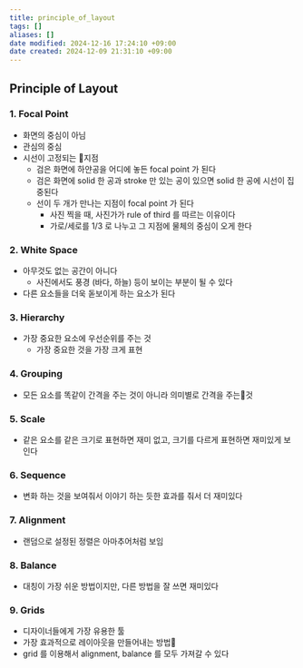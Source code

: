 ```yaml
---
title: principle_of_layout
tags: []
aliases: []
date modified: 2024-12-16 17:24:10 +09:00
date created: 2024-12-09 21:31:10 +09:00
---
```


## Principle of Layout
### 1. Focal Point
- 화면의 중심이 아님
- 관심의 중심
- 시선이 고정되는 지점
	- 검은 화면에 하얀공을 어디에 놓든 focal point 가 된다
	- 검은 화면에 solid 한 공과 stroke 만 있는 공이 있으면 solid 한 공에 시선이 집중된다
	- 선이 두 개가 만나는 지점이 focal point 가 된다
		- 사진 찍을 때, 사진가가 rule of third 를 따르는 이유이다
		- 가로/세로를 1/3 로 나누고 그 지점에 물체의 중심이 오게 한다
### 2. White Space
- 아무것도 없는 공간이 아니다
	- 사진에서도 풍경 (바다, 하늘) 등이 보이는 부분이 될 수 있다
- 다른 요소들을 더욱 돋보이게 하는 요소가 된다
### 3. Hierarchy
- 가장 중요한 요소에 우선순위를 주는 것
	- 가장 중요한 것을 가장 크게 표현
### 4. Grouping
- 모든 요소를 똑같이 간격을 주는 것이 아니라 의미별로 간격을 주는것
### 5. Scale
- 같은 요소를 같은 크기로 표현하면 재미 없고, 크기를 다르게 표현하면 재미있게 보인다
### 6. Sequence
- 변화 하는 것을 보여줘서 이야기 하는 듯한 효과를 줘서 더 재미있다
### 7. Alignment
- 랜덤으로 설정된 정렬은 아마추어처럼 보임
### 8. Balance
- 대칭이 가장 쉬운 방법이지만, 다른 방법을 잘 쓰면 재미있다
### 9. Grids
- 디자이너들에게 가장 유용한 툴
- 가장 효과적으로 레이아웃을 만들어내는 방법
- grid 를 이용해서 alignment, balance 를 모두 가져갈 수 있다

